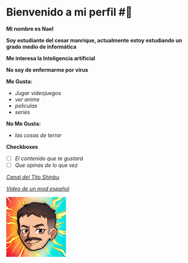 # Bienvenido a mi perfil #👋
**Mi nombre es Nael**

**Soy estudiante del cesar manrique, actualmente estoy estudiando un grado medio de informática**

**Me interesa la Inteligencia artificial** 

**No soy de enfermarme por virus**

**Me Gusta:**
- *Jugar videojuegos*
- *ver anime*
- *peliculas*
- *series*
  
**No Me Gusta:**
- *las cosas de terror*


**Checkboxes**
- [ ] *El contenido que te gustará*
- [ ] *Que opinas de lo que vez*

*[Canal del Tito Shinbu](https://www.youtube.com/@ShinbuIE)*
 
 *[Video de un mod español](https://www.youtube.com/watch?v=sztmgphsGGA)*
 
*![captura de pantalla](https://github.com/Naelfc/Naelfc/blob/main/channels4_profile.jpg)*
